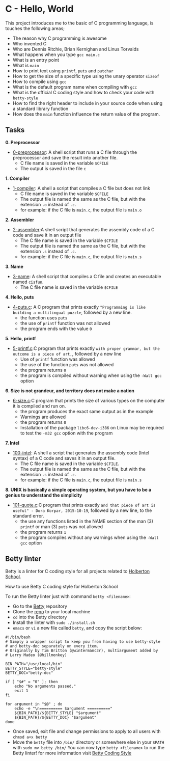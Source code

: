 # C - Hello, World

This project introduces me to the basic of C programming language, is touches the following areas;
- The reason why C programming is awesome
- Who invented C
- Who are Dennis Ritchie, Brian Kernighan and Linus Torvalds
- What happens when you type `gcc main.c`
- What is an entry point
- What is `main`
- How to print text using `printf`, `puts` and `putchar`
- How to get the size of a specific type using the unary operator `sizeof`
- How to compile using `gcc`
- What is the default program name when compiling with `gcc`
- What is the official C coding style and how to check your code with `betty-style`
- How to find the right header to include in your source code when using a standard library function
- How does the `main` function influence the return value of the program.

## Tasks

**0. Preprocessor**
* [0-preprocessor](0-preprocessor): A shell script that runs a C file through the preprocessor and save the result into another file.
  * C file name is saved in the variable `$CFILE`
  * The output is saved in the file `c`

**1. Compiler**
* [1-compiler](1-compiler): A shell a script that compiles a C file but does not link
  * C file name is saved in the variable `$CFILE`
  * The output file is named the same as the C file, but with the extension `.o` instead of `.c`.
  * for example: if the C file is `main.c`, the output file is `main.o`

**2. Assembler**
* [2-assembler](2-assembler):A shell script that generates the assembly code of a C code and save it in an output file
  * The C file name is saved in the variable `$CFILE`
  * The output file is named the same as the C file, but with the extension `.s` instead of `.c`.
  * for example: if the C file is `main.c`, the output file is `main.s`

**3. Name**
* [3-name](3-name): A shell script that compiles a C file and creates an executable named `cisfun`.
  * The C file name is saved in the variable `$CFILE`

**4. Hello, puts**
* [4-puts.c](4-puts.c): A C program that prints exactly `"Programming is like building a multilingual puzzle`, followed by a new line.
  * the function uses `puts`
  * the use of `printf` function was not allowed
  * the program ends with the value `0`

**5. Hello, printf**
* [5-printf.c](5-printf.c):C program that prints exactly `with proper grammar, but the outcome is a piece of art,`, followed by a new line
  * Use of `printf` function was allowed
  * the use of the function `puts` was not allowed
  * the program returns `0`
  * the program is compiled without warning when using the `-Wall gcc` option

**6. Size is not grandeur, and territory does not make a nation**
* [6-size.c](6-size.c):C program that prints the size of various types on the computer it is compiled and run on.
  * the program produces the exact same output as in the example
  * Warnings are allowed
  * the program returns `0`
  * Installation of the package `libc6-dev-i386` on Linux may be required to test the `-m32 gcc` option with the program

**7. Intel**
* [100-intel](100-intel): A shell a script that generates the assembly code (Intel syntax) of a C code and saves it in an output file.
  * The C file name is saved in the variable `$CFILE`.
  * The output file is named the same as the C file, but with the extension `.s` instead of `.c`.
  * for example: if the C file is `main.c`, the output file is `main.s`

**8. UNIX is basically a simple operating system, but you have to be a genius to understand the simplicity**
* [101-quote.c](101-quote.c):C program that prints exactly `and that piece of art is useful" - Dora Korpar, 2015-10-19`, followed by a new line, to the standard error.
  * the use any functions listed in the NAME section of the man (3) `printf` or man (3) `puts` was not allowed
  * the program returns `1`
  * the program compiles without any warnings when using the `-Wall gcc` option

## Betty linter

Betty is a linter for C coding style for all projects related to [Holberton School](https://www.holbertonschool.com/).

How to use Betty C coding style for Holberton School

To run the Betty linter just with command `betty <filename>`:
- Go to the [Betty](https://github.com/holbertonschool/Betty) repository
- Clone the [repo](https://github.com/holbertonschool/Betty) to your local machine
- `cd` into the Betty directory
- Install the linter with `sudo ./install.sh`
- `emacs` or `vi` a new file called `betty`, and copy the script below:

```
#!/bin/bash
# Simply a wrapper script to keep you from having to use betty-style
# and betty-doc separately on every item.
# Originally by Tim Britton (@wintermanc3r), multiargument added by
# Larry Madeo (@hillmonkey)

BIN_PATH="/usr/local/bin"
BETTY_STYLE="betty-style"
BETTY_DOC="betty-doc"

if [ "$#" = "0" ]; then
    echo "No arguments passed."
    exit 1
fi

for argument in "$@" ; do
    echo -e "\n========== $argument =========="
    ${BIN_PATH}/${BETTY_STYLE} "$argument"
    ${BIN_PATH}/${BETTY_DOC} "$argument"
done
```
- Once saved, exit file and change permissions to apply to all users with `chmod a+x betty`
- Move the `betty` file into `/bin/` directory or somewhere else in your `$PATH` with `sudo mv betty /bin/`
 You can now type `betty <filename>` to run the Betty linter!
for more information visit [Betty Coding Style](https://github.com/holbertonschool/Betty/wiki)
